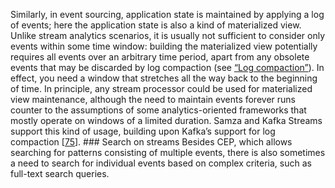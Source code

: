 
Similarly, in event sourcing, application state is maintained by applying a log of events; here the
application state is also a kind of materialized view. Unlike stream analytics scenarios, it is
usually not sufficient to consider only events within some time window: building the materialized
view potentially requires all events over an arbitrary time period, apart from any obsolete events
that may be discarded by log compaction (see [“Log compaction”](#sec_stream_log_compaction)). In effect, you need a
window that stretches all the way back to the beginning of time. 
In principle, any stream processor could be used for materialized view maintenance, although the
need to maintain events forever runs counter to the assumptions of some analytics-oriented
frameworks that mostly operate on windows of a limited duration. Samza and Kafka Streams support
this kind of usage, building upon Kafka’s support for log compaction
[[75](ch11.html#Kreps2014wm_ch11)]. ### Search on streams 
Besides CEP, which allows searching for patterns consisting of multiple events, there is also
sometimes a need to search for individual events based on complex criteria, such as full-text search
queries.